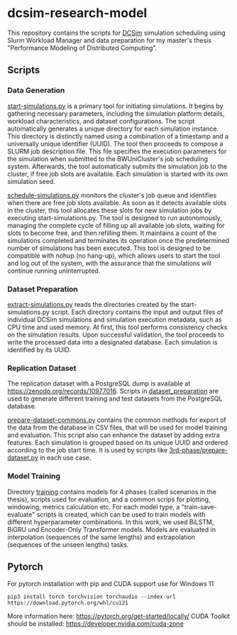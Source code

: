 # dcsim-research-model
This repository contains the scripts for [DCSim](https://github.com/HEPCompSim/DCSim) simulation scheduling using Slurm Workload Manager and data preparation for my master's thesis "Performance Modeling of Distributed Computing".

## Scripts
### Data Generation
[start-simulations.py](simulation-starter%2Fstart-simulations.py) is a primary tool for initiating simulations. 
It begins by gathering necessary parameters, including the simulation platform details, workload characteristics, and dataset configurations. 
The script automatically generates a unique directory for each simulation instance. 
This directory is distinctly named using a combination of a timestamp and a universally unique identifier (UUID). 
The tool then proceeds to compose a SLURM job description file. 
This file specifies the execution parameters for the simulation when submitted to the BWUniCluster's job scheduling system. 
Afterwards, the tool automatically submits the simulation job to the cluster, if free job slots are available. 
Each simulation is started with its own simulation seed.

[schedule-simulations.py](simulation-scheduler%2Fschedule-simulations.py) monitors the cluster's job queue and identifies when there are free job slots available. 
As soon as it detects available slots in the cluster, this tool allocates these slots for new simulation jobs by executing start-simulations.py. 
The tool is designed to run autonomously, managing the complete cycle of filling up all available job slots, waiting for slots to become free, and then refilling them. It maintains a count of the simulations completed and terminates its operation once the predetermined number of simulations has been executed.
This tool is designed to be compatible with nohup (no hang-up), which allows users to start the tool and log out of the system, with the assurance that the simulations will continue running uninterrupted.


### Dataset Preparation
[extract-simulations.py](simulation-results-etl%2Fextract-simulations.py) reads the directories created by the start-simulations.py script. 
Each directory contains the input and output files of individual DCSim simulations and simulation execution metadata, such as CPU time and used memory. 
At first, this tool performs consistency checks on the simulation results. 
Upon successful validation, the tool proceeds to write the processed data into a designated database. 
Each simulation is identified by its UUID.

### Replication Dataset
The replication dataset with a PostgreSQL dump is available at https://zenodo.org/records/10977016. 
Scripts in [dataset_preparation](dataset_preparation) are used to generate different training and test datasets from the PostgreSQL database. 

[prepare-dataset-commons.py](dataset_preparation%2Fprepare-dataset-commons.py) contains the common methods for export of the data from the database in CSV files, that will be used for model training and evaluation. 
This script also can enhance the dataset by adding extra features. 
Each simulation is grouped based on its unique UUID and ordered according to the job start time. 
It is used by scripts like [3rd-phase/prepare-dataset.py](dataset_preparation%2F3rd-phase%2Fprepare-dataset.py) in each use case.


### Model Training
Directory [training](training) contains models for 4 phases (called scenarios in the thesis), scripts used for evaluation, and a common scrips for plotting, windowing, metrics calculation etc.
For each model type, a "train-save-evaluate" scripts is created, which can be used to train models with different hyperparameter combinations.
In this work, we used BiLSTM, BiGRU und Encoder-Only Transformer models.
Models are evaluated in interpolation (sequences of the same lengths) and extrapolation (sequences of the unseen lengths) tasks.

## Pytorch
For pytorch installation with pip and CUDA support use for Windows 11
```shell
pip3 install torch torchvision torchaudio --index-url https://download.pytorch.org/whl/cu121
```
More information here: https://pytorch.org/get-started/locally/
CUDA Toolkit should be installed: https://developer.nvidia.com/cuda-zone

